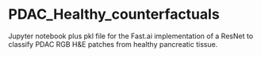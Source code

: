 # PDAC_Healthy_counterfactuals

Jupyter notebook plus pkl file for the Fast.ai implementation of a ResNet to classify PDAC RGB H&E patches from healthy pancreatic tissue. 
